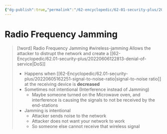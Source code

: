 ```yaml
---
{"dg-publish":true,"permalink":"/62-encyclopedic/62-01-security-plus/20220605162031-radio-frequency-jamming/","dgHomeLink":true,"dgPassFrontmatter":false}
---
```



# Radio Frequency Jamming

>[!word] Radio Frequency Jamming #wireless-jamming
> Allows the attacker to distrupt the network and create a [[62-Encyclopedic/62.01-security-plus/20220606122813-denial-of-service|DoS]] 
> 
> - Happens when [[62-Encyclopedic/62.01-security-plus/20220605162251-signal-to-noise-ratio|signal-to-noise ratio]] at the receiving device is **decreased**
> - Sometimes not intentional (Interference instead of Jamming)  
>     - Maybe someone turned on the Microwave oven, and interference is causing the signals to not be received by the end-stations 
> - Jamming is intentional 
>     - Attacker sends noise to the network 
>     - Attacker does not want your network to work 
>     - So someone else cannot receive that wireless signal 
